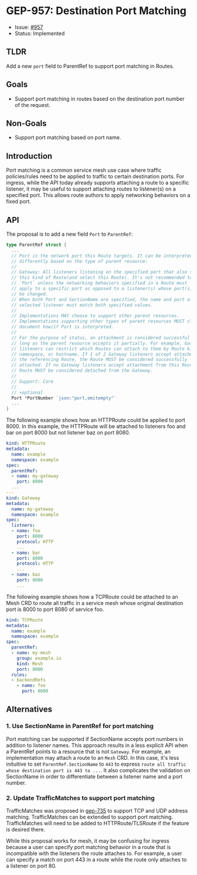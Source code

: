 # GEP-957: Destination Port Matching

* Issue: [#957](https://github.com/kubernetes-sigs/gateway-api/issues/957)
* Status: Implemented

## TLDR

Add a new `port` field to ParentRef to support port matching in Routes.

## Goals

* Support port matching in routes based on the destination port number of the
  request.

## Non-Goals

* Support port matching based on port name.

## Introduction

Port matching is a common service mesh use case where traffic policies/rules
need to be applied to traffic to certain destination ports. For ingress, while
the API today already supports attaching a route to a specific listener, it may
be useful to support attaching routes to listener(s) on a specified port. This
allows route authors to apply networking behaviors on a fixed port.

## API

The proposal is to add a new field `Port` to `ParentRef`:

```go
type ParentRef struct {
  ...
  // Port is the network port this Route targets. It can be interpreted
  // differently based on the type of parent resource:
  //
  // Gateway: All listeners listening on the specified port that also support
  // this kind of Route(and select this Route). It's not recommended to set
  // `Port` unless the networking behaviors specified in a Route must
  // apply to a specific port as opposed to a listener(s) whose port(s) may
  // be changed.
  // When both Port and SectionName are specified, the name and port of the
  // selected listener must match both specified values.
  //
  // Implementations MAY choose to support other parent resources.
  // Implementations supporting other types of parent resources MUST clearly
  // document how/if Port is interpreted.
  //
  // For the purpose of status, an attachment is considered successful as
  // long as the parent resource accepts it partially. For example, Gateway
  // listeners can restrict which Routes can attach to them by Route kind,
  // namespace, or hostname. If 1 of 2 Gateway listeners accept attachment from
  // the referencing Route, the Route MUST be considered successfully
  // attached. If no Gateway listeners accept attachment from this Route, the
  // Route MUST be considered detached from the Gateway.
  //
  // Support: Core
  //
  // +optional
  Port *PortNumber `json:"port,omitempty"`
  ...
}
```

The following example shows how an HTTPRoute could be applied to port 8000. In
this example, the HTTPRoute will be attached to listeners foo and bar on port
8000 but not listener baz on port 8080.
```yaml
kind: HTTPRoute
metadata:
  name: example
  namespace: example
spec:
  parentRef:
  - name: my-gateway
    port: 8000
  ...
---
kind: Gateway
metadata:
  name: my-gateway
  namespace: example
spec:
  listners:
  - name: foo
    port: 8000
    protocol: HTTP
    ...
  - name: bar
    port: 8000
    protocol: HTTP
    ...
  - name: baz
    port: 8080
    ...
```

The following example shows how a TCPRoute could be attached to an Mesh CRD to
route all traffic in a service mesh whose original destination port is 8000 to
port 8080 of service foo.
```yaml
kind: TCPRoute
metadata:
  name: example
  namespace: example
spec:
  parentRef:
  - name: my-mesh
    group: example.io
    kind: Mesh
    port: 8000
  rules:
  - backendRefs
    - name: foo
      port: 8080
```

## Alternatives
### 1. Use SectionName in ParentRef for port matching
Port matching can be supported if SectionName accepts port numbers in addition
to listener names. This approach results in a less explicit API when a ParentRef
points to a resource that is not `Gateway`. For example, an implementation may
attach a route to an `Mesh` CRD. In this case, it's less inituitive to set
`ParentRef.SectionName` to `443` to express `route all traffic whose destination
port is 443 to ...`. It also complicates the validation on SectionName in order
to differentiate between a listener name and a port number.

### 2. Update TrafficMatches to support port matching
TrafficMatches was proposed in
[gep-735](https://gateway-api.sigs.k8s.io/geps/gep-735/) to support TCP and UDP
address matching. TrafficMatches can be extended to support port matching.
TrafficMatches will need to be added to HTTPRoute/TLSRoute if the feature is
desired there.

While this proposal works for mesh, it may be confusing for ingress because a
user can specify port matching behavior in a route that is incompatible with
the listeners the route attaches to. For example, a user can specify a match
on port 443 in a route while the route only attaches to a listener on port 80.
